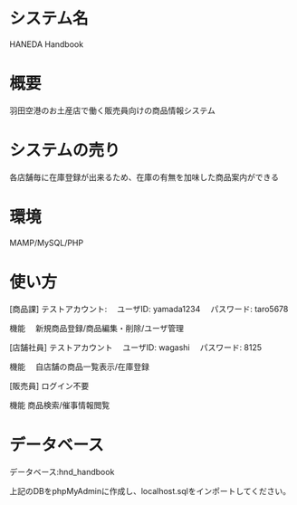 # システム名

HANEDA Handbook

# 概要

羽田空港のお土産店で働く販売員向けの商品情報システム

# システムの売り

各店舗毎に在庫登録が出来るため、在庫の有無を加味した商品案内ができる

# 環境

MAMP/MySQL/PHP

# 使い方

[商品課]
テストアカウント:
　ユーザID: yamada1234
　パスワード: taro5678

機能
　新規商品登録/商品編集・削除/ユーザ管理

[店舗社員]
テストアカウント
　ユーザID: wagashi
　パスワード: 8125

機能
　自店舗の商品一覧表示/在庫登録

[販売員]
ログイン不要

機能
商品検索/催事情報閲覧

# データベース

データベース:hnd_handbook

上記のDBをphpMyAdminに作成し、localhost.sqlをインポートしてください。
